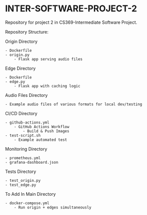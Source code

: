 # INTER-SOFTWARE-PROJECT-2
Repository for project 2 in CS369-Intermediate Software Project.

Repository Structure:

Origin Directory

    - Dockerfile
    - origin.py
        - Flask app serving audio files

Edge Directory

    - Dockerfile
    - edge.py 
        - Flask app with caching logic

Audio Files Directory

    - Example audio files of various formats for local dev/testing

CI/CD Directory

    - github-actions.yml
        - GitHub Actions Workflow 
            - Build & Push Images
    - test-script.sh
        - Example automated test

Monitoring Directory

    - prometheus.yml
    - grafana-dashboard.json

Tests Directory

    - test_origin.py
    - test_edge.py

To Add In Main Directory

    - docker-compose.yml
        - Run origin + edges simultaneously
